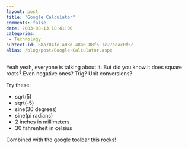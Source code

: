 ```yaml
---
layout: post
title: "Google Calculator"
comments: false
date: 2003-08-13 18:41:00
categories:
 - Technology
subtext-id: 88a704fe-a03d-48a0-88f5-1c27eeac0f5c
alias: /blog/post/Google-Calculator.aspx
---
```



Yeah yeah, everyone is talking about it. But did you know it does square roots? Even negative ones? Trig? Unit conversions?

Try these:

  * sqrt(5)
  * sqrt(-5)
  * sine(30 degrees)
  * sine(pi radians)
  * 2 inches in millimeters
  * 30 fahrenheit in celsius

Combined with the google toolbar this rocks!
